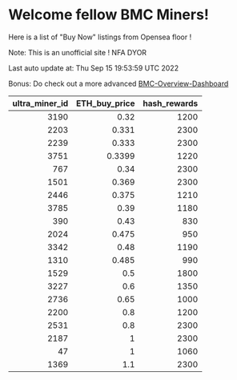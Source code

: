 # Welcome fellow BMC Miners!
Here is a list of "Buy Now" listings from Opensea floor !

Note: This is an unofficial site ! NFA DYOR

Last auto update at: Thu Sep 15 19:53:59 UTC 2022

Bonus: Do check out a more advanced [BMC-Overview-Dashboard](https://dune.com/defifunk/BMC-Overview-Dashboard)


|   ultra_miner_id |   ETH_buy_price |   hash_rewards |
|-----------------:|----------------:|---------------:|
|             3190 |          0.32   |           1200 |
|             2203 |          0.331  |           2300 |
|             2239 |          0.333  |           2300 |
|             3751 |          0.3399 |           1220 |
|              767 |          0.34   |           2300 |
|             1501 |          0.369  |           2300 |
|             2446 |          0.375  |           1210 |
|             3785 |          0.39   |           1180 |
|              390 |          0.43   |            830 |
|             2024 |          0.475  |            950 |
|             3342 |          0.48   |           1190 |
|             1310 |          0.485  |            990 |
|             1529 |          0.5    |           1800 |
|             3227 |          0.6    |           1350 |
|             2736 |          0.65   |           1000 |
|             2200 |          0.8    |           1200 |
|             2531 |          0.8    |           2300 |
|             2187 |          1      |           2300 |
|               47 |          1      |           1060 |
|             1369 |          1.1    |           2300 |